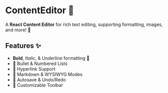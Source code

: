 # ContentEditor 📝

A **React Content Editor** for rich text editing, supporting formatting, images, and more! 🚀

## Features ✨
- **Bold**, *Italic*, & Underline formatting 🎨
- 📌 Bullet & Numbered Lists
- 🔗 Hyperlink Support
- 📝 Markdown & WYSIWYG Modes
- 💾 Autosave & Undo/Redo
- 🎯 Customizable Toolbar